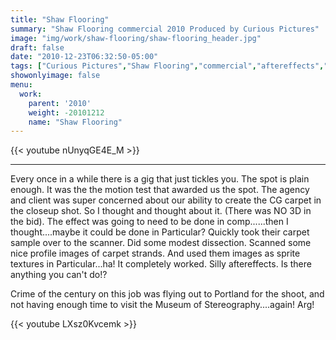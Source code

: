 ```yaml
---
title: "Shaw Flooring"
summary: "Shaw Flooring commercial 2010 Produced by Curious Pictures"
image: "img/work/shaw-flooring/shaw-flooring_header.jpg"
draft: false
date: "2010-12-23T06:32:50-05:00"
tags: ["Curious Pictures","Shaw Flooring","commercial","aftereffects","particular","VFX"]
showonlyimage: false
menu:
  work:
    parent: '2010'
    weight: -20101212
    name: "Shaw Flooring"
---
```


{{< youtube nUnyqGE4E_M >}}

---


Every once in a while there is a gig that just tickles you. The spot is plain enough. It was the the motion test that awarded us the spot.
The agency and client was super concerned about our ability to create the CG carpet in the closeup shot. So I thought and thought about it. (There was NO 3D in the bid). The effect was going to need to be done in comp......then I thought....maybe it could be done in Particular? Quickly took their carpet sample over to the scanner. Did some modest dissection. Scanned some nice profile images of carpet strands. And used them images as sprite textures in Particular...ha! It completely worked. Silly aftereffects. Is there anything you can't do!?

Crime of the century on this job was flying out to Portland for the shoot, and not having enough time to visit the Museum of Stereography....again! Arg!


{{< youtube LXsz0Kvcemk >}}
